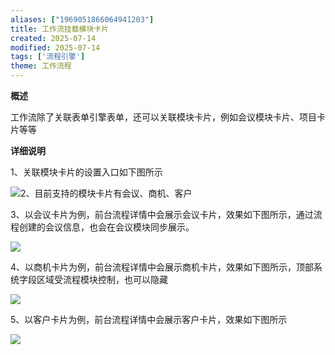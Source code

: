 ```yaml
---
aliases: ["1969051866064941203"]
title: 工作流挂载模块卡片
created: 2025-07-14
modified: 2025-07-14
tags: ['流程引擎']
theme: 工作流程
---
```


**概述**

工作流除了关联表单引擎表单，还可以关联模块卡片，例如会议模块卡片、项目卡片等等

**详细说明**

1、关联模块卡片的设置入口如下图所示

![](1d75fd8911ab0c043aa089c243713bd1.jpg)2、目前支持的模块卡片有会议、商机、客户

3、以会议卡片为例，前台流程详情中会展示会议卡片，效果如下图所示，通过流程创建的会议信息，也会在会议模块同步展示。

![](9d40b9c41479c653a21ac653e38e2d6e.jpg)

4、以商机卡片为例，前台流程详情中会展示商机卡片，效果如下图所示，顶部系统字段区域受流程模块控制，也可以隐藏

![](268afc1c8cb68afc78aa933ba0d58cd6.jpg)

5、以客户卡片为例，前台流程详情中会展示客户卡片，效果如下图所示

![](1ceea1f9d072cc38af498cdba24d9547.jpg)